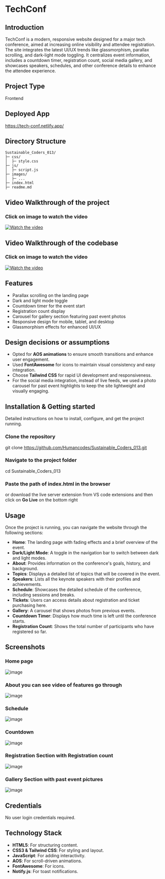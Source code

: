 # TechConf


## Introduction
TechConf is a modern, responsive website designed for a major tech conference, aimed at increasing online visibility and attendee registration. The site integrates the latest UI/UX trends like glassmorphism, parallax scrolling, and dark-light mode toggling. It centralizes event information, includes a countdown timer, registration count,  social media gallery, and showcases speakers, schedules, and other conference details to enhance the attendee experience.

## Project Type
Frontend

## Deployed App
https://tech-conf.netlify.app/

## Directory Structure


    Sustainable_Coders_013/
    ├─ css/
    │  ├─ style.css
    ├─ js/
    │  ├─ script.js
    ├─ images/
    │  ├─ ...
    ├─ index.html
    ├─ readme.md


## Video Walkthrough of the project
### Click on image to watch the video
[![Watch the video](https://github.com/user-attachments/assets/501bb4bc-9bb2-4bc6-b1b9-7555c283af11)](https://youtu.be/EKLBjPwpN70)

## Video Walkthrough of the codebase
### Click on image to watch the video
[![Watch the video](https://github.com/user-attachments/assets/ad443c41-2725-4644-8d19-da8fd29aee3a)
](https://youtu.be/ZEzFuJYUk9A)


## Features
- Parallax scrolling on the landing page
- Dark and light mode toggle
- Countdown timer for the event start
- Registration count display
- Carousel for gallery section featuring past event photos
- Responsive design for mobile, tablet, and desktop
- Glassmorphism effects for enhanced UI/UX

  
## Design decisions or assumptions
- Opted for **AOS animations** to ensure smooth transitions and enhance user engagement.
- Used **FontAwesome** for icons to maintain visual consistency and easy integration.
- Choose **Tailwind CSS** for rapid UI development and responsiveness.
- For the social media integration, instead of live feeds, we used a photo carousel for past event highlights to keep the site lightweight and visually engaging.

## Installation & Getting started
Detailed instructions on how to install, configure, and get the project running.

### Clone the repository
git clone https://github.com/Humancodes/Sustainable_Coders_013.git

### Navigate to the project folder
cd Sustainable_Coders_013

### Paste the path of index.html in the browser
or download the live server extension from VS code extensions and then click on **Go Live** on the bottom right 

## Usage

Once the project is running, you can navigate the website through the following sections:
- **Home**: The landing page with fading effects and a brief overview of the event.
- **Dark/Light Mode**: A toggle in the navigation bar to switch between dark and light modes.
- **About**: Provides information on the conference's goals, history, and background.
- **Topics**: Displays a detailed list of topics that will be covered in the event.
- **Speakers**: Lists all the keynote speakers with their profiles and achievements.
- **Schedule**: Showcases the detailed schedule of the conference, including sessions and breaks.
- **Tickets**: Users can access details about registration and ticket purchasing here.
- **Gallery**: A carousel that shows photos from previous events.
- **Countdown Timer**: Displays how much time is left until the conference starts.
- **Registration Count**: Shows the total number of participants who have registered so far.

## Screenshots

### Home page
![image](https://github.com/user-attachments/assets/392ff092-c433-4d61-917d-e3a1b71f8487)

### About you can see video of features go through
![image](https://github.com/user-attachments/assets/295544c9-b583-4bb4-a567-c4c51b63e9e6)

### Schedule
![image](https://github.com/user-attachments/assets/f1539849-f801-4a29-9fc7-dce74dfc7eb8)

### Countdown
![image](https://github.com/user-attachments/assets/9fd12f07-71a9-428d-8e9c-2ca204c52f48)

### Registration Section with Registration count
![image](https://github.com/user-attachments/assets/babef04d-c5e5-4e50-93ae-cfd61e817f2e)

### Gallery Section with past event pictures
![image](https://github.com/user-attachments/assets/8183ce01-80d9-43ac-8f23-9868bf2f386a)


## Credentials
No user login credentials required.

## Technology Stack

- **HTML5**: For structuring content.
- **CSS3 & Tailwind CSS**: For styling and layout.
- **JavaScript**: For adding interactivity.
- **AOS**: For scroll-driven animations.
- **FontAwesome**: For icons.
- **Notify.js**: For toast notifications.

